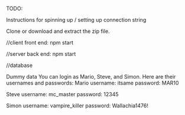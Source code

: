 TODO:

Instructions for spinning up / setting up connection string

Clone or download and extract the zip file.



//client
front end: npm start

//server
back end: npm start

//database


Dummy data
You can login as Mario, Steve, and Simon.
Here are their usernames and passwords:
Mario
username: itsame
password: MAR10

Steve
username: mc_master
password: 12345

Simon
username: vampire_killer
password: Wallachia1476!